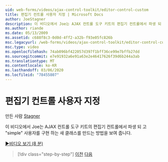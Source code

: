 ```yaml
---
uid: web-forms/videos/ajax-control-toolkit/editor-control-custom
title: 편집기 컨트롤 사용자 지정 | Microsoft Docs
author: JoeStagner
description: 이 비디오에서 Joe는 AJAX 컨트롤 도구 키트의 편집기 컨트롤에서 파생 되 고 "simple" 사용자를 구현 하는 새 클래스를 만드는 방법을 보여 줍니다.
ms.author: riande
ms.date: 05/13/2009
ms.assetid: c688f8c3-0d0d-4ff2-a32b-f93e05fc826b
msc.legacyurl: /web-forms/videos/ajax-control-toolkit/editor-control-custom
msc.type: video
ms.openlocfilehash: 74ab096bf422057d397f1bff36ce99e7bffb27dd
ms.sourcegitcommit: e7e91932a6e91a63e2e46417626f39d6b244a3ab
ms.translationtype: MT
ms.contentlocale: ko-KR
ms.lasthandoff: 03/06/2020
ms.locfileid: "78455807"
---
```

# <a name="editor-control-custom"></a>편집기 컨트롤 사용자 지정

만든 사람 [Stagner](https://github.com/JoeStagner)

이 비디오에서 Joe는 AJAX 컨트롤 도구 키트의 편집기 컨트롤에서 파생 되 고 "simple" 사용자를 구현 하는 새 클래스를 만드는 방법을 보여 줍니다.

[&#9654;비디오 보기 (8 분)](https://channel9.msdn.com/Blogs/ASP-NET-Site-Videos/editor-control-custom)

> [!div class="step-by-step"]
> [이전](editor-control.md)
> [다음](create-a-new-custom-extender.md)
